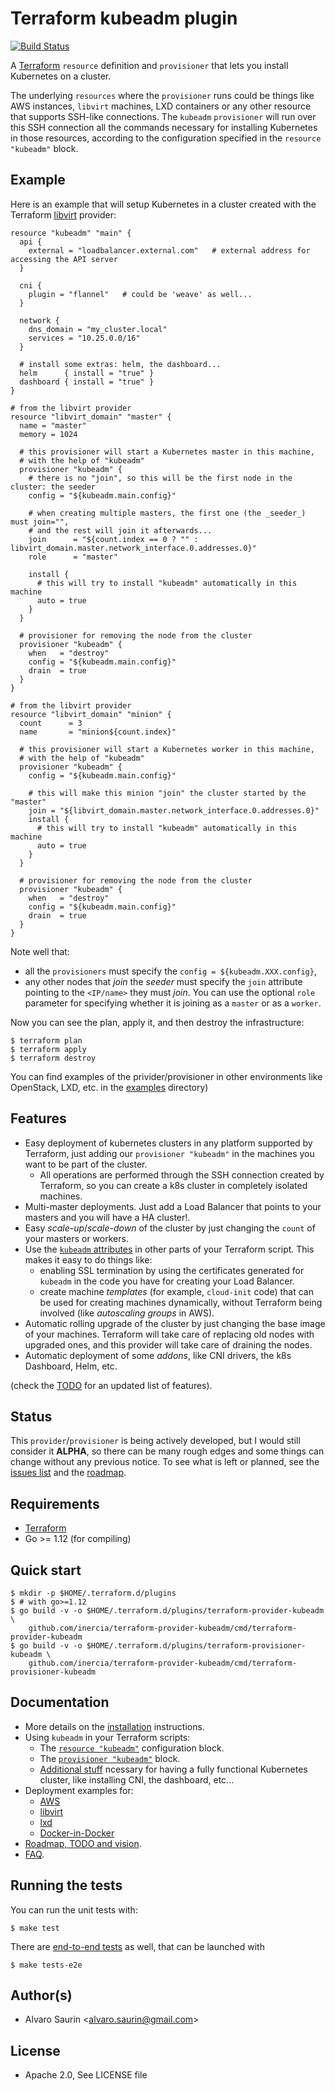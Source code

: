 # Terraform kubeadm plugin

[![Build Status](https://travis-ci.org/inercia/terraform-provider-kubeadm.svg?branch=master)](https://travis-ci.org/inercia/terraform-provider-kubeadm)

A [Terraform](https://terraform.io/) `resource` definition and `provisioner`
that lets you install Kubernetes on a cluster.

The underlying `resources` where the `provisioner` runs could be things like
AWS instances, `libvirt` machines, LXD containers or any other
resource that supports SSH-like connections. The `kubeadm` `provisioner`
will run over this SSH connection all the commands necessary for installing
Kubernetes in those resources, according to the configuration specified in
the `resource "kubeadm"` block.

## Example

Here is an example that will setup Kubernetes in a cluster
created with the Terraform [libvirt](github.com/dmacvicar/terraform-provider-libvirt/)
provider:

```hcl
resource "kubeadm" "main" {
  api {
    external = "loadbalancer.external.com"   # external address for accessing the API server
  }
  
  cni {
    plugin = "flannel"   # could be 'weave' as well...
  }
  
  network {
    dns_domain = "my_cluster.local"  
    services = "10.25.0.0/16"
  }
  
  # install some extras: helm, the dashboard...
  helm      { install = "true" }
  dashboard { install = "true" }
}

# from the libvirt provider
resource "libvirt_domain" "master" {
  name = "master"
  memory = 1024
  
  # this provisioner will start a Kubernetes master in this machine,
  # with the help of "kubeadm" 
  provisioner "kubeadm" {
    # there is no "join", so this will be the first node in the cluster: the seeder
    config = "${kubeadm.main.config}"

    # when creating multiple masters, the first one (the _seeder_) must join="",
    # and the rest will join it afterwards...
    join      = "${count.index == 0 ? "" : libvirt_domain.master.network_interface.0.addresses.0}"
    role      = "master"

    install {
      # this will try to install "kubeadm" automatically in this machine
      auto = true
    }
  }

  # provisioner for removing the node from the cluster
  provisioner "kubeadm" {
    when   = "destroy"
    config = "${kubeadm.main.config}"
    drain  = true
  }
}

# from the libvirt provider
resource "libvirt_domain" "minion" {
  count      = 3
  name       = "minion${count.index}"
  
  # this provisioner will start a Kubernetes worker in this machine,
  # with the help of "kubeadm"
  provisioner "kubeadm" {
    config = "${kubeadm.main.config}"

    # this will make this minion "join" the cluster started by the "master"
    join = "${libvirt_domain.master.network_interface.0.addresses.0}"
    install {
      # this will try to install "kubeadm" automatically in this machine
      auto = true
    }
  }

  # provisioner for removing the node from the cluster
  provisioner "kubeadm" {
    when   = "destroy"
    config = "${kubeadm.main.config}"
    drain  = true
  }
}
```

Note well that:

* all the `provisioners` must specify the `config = ${kubeadm.XXX.config}`,
* any other nodes that _join_ the _seeder_ must specify the
`join` attribute pointing to the `<IP/name>` they must _join_. You can use
the optional `role` parameter for specifying whether it is joining as a
`master` or as a `worker`. 

Now you can see the plan, apply it, and then destroy the
infrastructure:

```console
$ terraform plan
$ terraform apply
$ terraform destroy
```

You can find examples of the privider/provisioner in other environments like OpenStack, LXD, etc. in the [examples](docs/examples) directory)

## Features

* Easy deployment of kubernetes clusters in any platform supported
by Terraform, just adding our `provisioner "kubeadm"` in the machines
you want to be part of the cluster.
  * All operations are performed through the SSH connection created by Terraform, 
  so you can create a k8s cluster in completely isolated machines.
* Multi-master deployments. Just add a Load Balancer that points
to your masters and you will have a HA cluster!.  
* Easy _scale-up_/_scale-down_ of the cluster by just changing the
`count` of your masters or workers.
* Use the [`kubeadm` attributes](../../wiki/Resource_kubeadm#attributes-reference)
in other parts of your Terraform script. This makes it easy to do things like:
  * enabling SSL termination by using the certificates generated for `kubeadm`
   in the code you have for creating your Load Balancer.
  * create machine _templates_ (for example, `cloud-init` code) that can 
  be used for creating machines dynamically, without Terraform being involved
  (like _autoscaling groups_ in AWS).
* Automatic rolling upgrade of the cluster by just changing the base
image of your machines. Terraform will take care of replacing old
nodes with upgraded ones, and this provider will take care of draining
the nodes.
* Automatic deployment of some _addons_, like CNI drivers, the k8s Dashboard,
Helm, etc.  

(check the [TODO](../../wiki/Roadmap) for an updated list of features).  

## Status

This `provider`/`provisioner` is being actively developed, but I would still consider
it **ALPHA**, so there can be many rough edges and some things can change without
any previous notice. To see what is left or planned, see the
[issues list](https://github.com/inercia/terraform-provider-kubeadm/issues) and the
[roadmap](../../wiki/Roadmap).

## Requirements

* [Terraform](https://www.terraform.io)
* Go >= 1.12 (for compiling)

## Quick start

```console
$ mkdir -p $HOME/.terraform.d/plugins
$ # with go>=1.12
$ go build -v -o $HOME/.terraform.d/plugins/terraform-provider-kubeadm \
    github.com/inercia/terraform-provider-kubeadm/cmd/terraform-provider-kubeadm
$ go build -v -o $HOME/.terraform.d/plugins/terraform-provisioner-kubeadm \
    github.com/inercia/terraform-provider-kubeadm/cmd/terraform-provisioner-kubeadm
```

## Documentation

* More details on the [installation](../../wiki/Installation) 
instructions.
* Using `kubeadm` in your Terraform scripts:
  * The [`resource "kubeadm"`](../../wiki/Resource_kubeadm) configuration
  block.
  * The [`provisioner "kubeadm"`](../../wiki/Provisioner_kubeadm)
  block.
  * [Additional stuff](../../wiki/Additional_tasks) ncessary for 
  having a fully functional Kubernetes cluster, like installing
  CNI, the dashboard, etc...
* Deployment examples for:
  * [AWS](docs/examples/aws/README.md)
  * [libvirt](docs/examples/libvirt/README.md)
  * [lxd](docs/examples/lxd/README.md)
  * [Docker-in-Docker](docs/examples/dnd/README.md)
* [Roadmap, TODO and vision](../../wiki/Roadmap).
* [FAQ](../../wiki/FAQ).

## Running the tests

You can run the unit tests with:

```console
$ make test
```

There are [end-to-end tests](tests/e2e) as well, that can be launched with

```console
$ make tests-e2e
```

## Author(s)

* Alvaro Saurin \<alvaro.saurin@gmail.com\>

## License

* Apache 2.0, See LICENSE file
